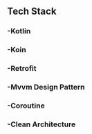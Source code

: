## Tech Stack

### -Kotlin
### -Koin
### -Retrofit
### -Mvvm Design Pattern
### -Coroutine
### -Clean Architecture
